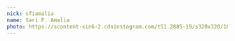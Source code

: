 ```yaml
---
nick: sfiamalia
name: Sari F. Amalia
photo: https://scontent-sin6-2.cdninstagram.com/t51.2885-19/s320x320/18444796_1830160227311003_7842682626925133824_a.jpg
---
```


